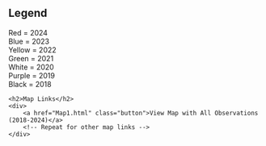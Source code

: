 
<div class="container">
    <h2>Legend</h2>
    <p class="legend">
        Red = 2024<br>
        Blue = 2023<br>
        Yellow = 2022<br>
        Green = 2021<br>
        White = 2020<br>
        Purple = 2019<br>
        Black = 2018
    </p>
    
    <h2>Map Links</h2>
    <div>
        <a href="Map1.html" class="button">View Map with All Observations (2018-2024)</a>
        <!-- Repeat for other map links -->
    </div>
</div>
